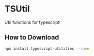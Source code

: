 # TSUtil
Util functions for typescript!

## How to Download
```bash
npm install typescript-utilities --save
```
